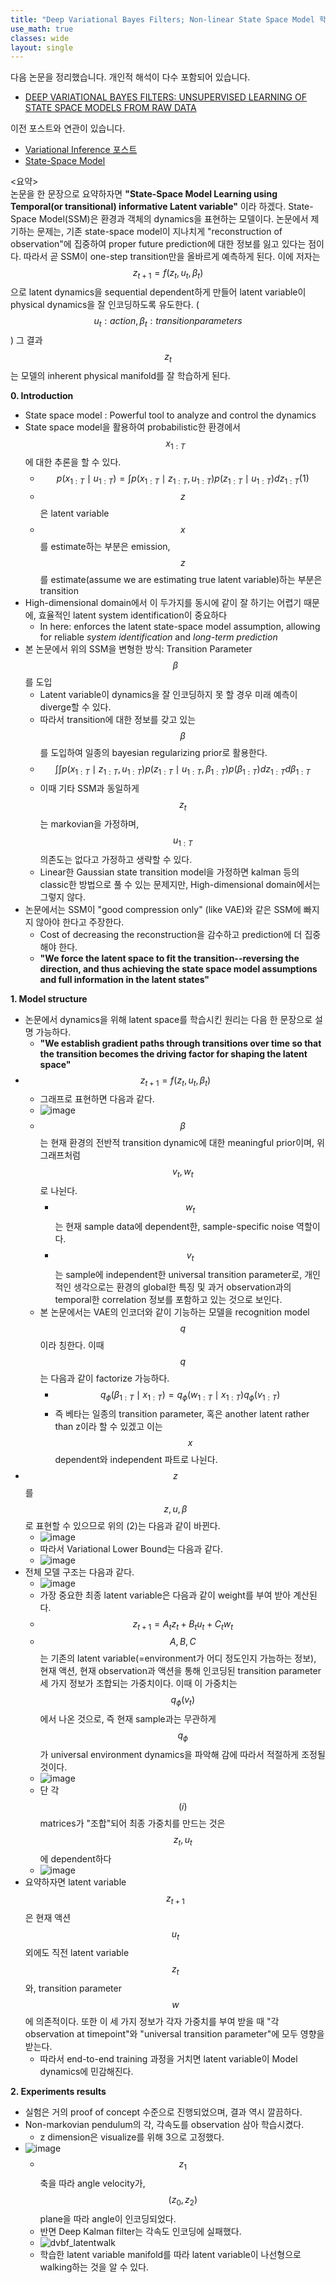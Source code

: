 ```yaml
---
title: "Deep Variational Bayes Filters; Non-linear State Space Model 학습"
use_math: true
classes: wide
layout: single
---
```

  
  
다음 논문을 정리했습니다. 개인적 해석이 다수 포함되어 있습니다. 
- [DEEP VARIATIONAL BAYES FILTERS: UNSUPERVISED LEARNING OF STATE SPACE MODELS FROM RAW DATA](https://arxiv.org/pdf/1605.06432.pdf)  
  
이전 포스트와 연관이 있습니다.  
- [Variational Inference 포스트](https://parkgeonyeong.github.io/Gaussian-Process%EC%99%80-Variational-Inference/)
- [State-Space Model](https://parkgeonyeong.github.io/Model-based-Planning-and-some-recent-works/)
  
  
<요약>  
논문을 한 문장으로 요약하자면 **"State-Space Model Learning using Temporal(or transitional) informative Latent variable"**
이라 하겠다. State-Space Model(SSM)은 환경과 객체의 dynamics을 표현하는 모델이다. 
논문에서 제기하는 문제는, 기존 state-space model이 지나치게 "reconstruction of observation"에 집중하여 proper future prediction에 대한 
정보를 잃고 있다는 점이다. 따라서 곧 SSM이 one-step transition만을 올바르게 예측하게 된다. 
이에 저자는 $$z_{t+1}=f(z_t, u_t, \beta_t)$$으로 latent dynamics을 sequential dependent하게 만들어 
latent variable이 physical dynamics을 잘 인코딩하도록 유도한다. ($$u_t: action, \beta_t: transition parameters$$)
그 결과 $$z_t$$는 모델의 inherent physical manifold를 잘 학습하게 된다.
  
  
**0. Introduction**  
- State space model : Powerful tool to analyze and control the dynamics
- State space model을 활용하여 probabilistic한 환경에서 $$x_{1:T}$$에 대한 추론을 할 수 있다.
  - $$p(x_{1:T} \mid u_{1:T}) = \int{p(x_{1:T} \mid z_{1:T}, u_{1:T})p(z_{1:T} \mid u_{1:T})dz_{1:T}}  (1)$$
  - $$z$$은 latent variable
  - $$x$$를 estimate하는 부분은 emission, $$z$$를 estimate(assume we are estimating true latent variable)하는 부분은 transition
- High-dimensional domain에서 이 두가지를 동시에 같이 잘 하기는 어렵기 때문에, 효율적인 latent system identification이 중요하다
  - In here: enforces the latent state-space model assumption, allowing for reliable *system identification* and *long-term prediction*
- 본 논문에서 위의 SSM을 변형한 방식: Transition Parameter $$\beta$$를 도입
  - Latent variable이 dynamics을 잘 인코딩하지 못 할 경우 미래 예측이 diverge할 수 있다.
  - 따라서 transition에 대한 정보를 갖고 있는 $$\beta$$를 도입하여 일종의 bayesian regularizing prior로 활용한다.
  - $$\int\int{p(x_{1:T} \mid z_{1:T}, u_{1:T})p(z_{1:T} \mid u_{1:T}, \beta_{1:T})p(\beta_{1:T})dz_{1:T}d\beta_{1:T}}$$
  - 이때 기타 SSM과 동일하게 $$z_t$$는 markovian을 가정하며, $$u_{1:T}$$ 의존도는 없다고 가정하고 생략할 수 있다.
  - Linear한 Gaussian state transition model을 가정하면 kalman 등의 classic한 방법으로 풀 수 있는 문제지만, 
  High-dimensional domain에서는 그렇지 않다.
- 논문에서는 SSM이 "good compression only" (like VAE)와 같은 SSM에 빠지지 않아야 한다고 주장한다. 
  - Cost of decreasing the reconstruction을 감수하고 prediction에 더 집중해야 한다. 
  - **"We force the latent space to fit the transition--reversing the direction, and thus achieving the state space model assumptions and full information in the latent states"**
  
  
**1. Model structure**   
- 논문에서 dynamics을 위해 latent space를 학습시킨 원리는 다음 한 문장으로 설명 가능하다.
  - **"We establish gradient paths through transitions over time so that the transition becomes the driving factor for shaping the latent space"**
- $$z_{t+1}=f(z_t, u_t, \beta_t)$$
  - 그래프로 표현하면 다음과 같다.
  - ![image](https://user-images.githubusercontent.com/46081019/58803385-54356c80-864a-11e9-8a9e-a46b3a41c9b2.png)  
  - $$\beta$$는 현재 환경의 전반적 transition dynamic에 대한 meaningful prior이며, 위 그래프처럼 $$v_t, w_t$$로 나뉜다. 
    - $$w_t$$는 현재 sample data에 dependent한, sample-specific noise 역할이다.
    - $$v_t$$는 sample에 independent한 universal transition parameter로, 개인적인 생각으로는 환경의 global한 특징 및 
    과거 observation과의 temporal한 correlation 정보를 포함하고 있는 것으로 보인다. 
  - 본 논문에서는 VAE의 인코더와 같이 기능하는 모델을 recognition model $$q$$이라 칭한다. 이때 $$q$$는 다음과 같이 factorize 가능하다.
    - $$q_\phi(\beta_{1:T} \mid x_{1:T})=q_\phi(w_{1:T} \mid x_{1:T})q_\phi(v_{1:T})$$
    - 즉 베타는 일종의 transition parameter, 혹은 another latent rather than z이라 할 수 있겠고 이는 $$x$$ dependent와 independent 파트로 나뉜다.
- $$z$$를 $$z, u, \beta$$로 표현할 수 있으므로 위의 (2)는 다음과 같이 바뀐다.
  - ![image](https://user-images.githubusercontent.com/46081019/58804562-19810380-864d-11e9-8391-76ff051c1a1c.png)  
  - 따라서 Variational Lower Bound는 다음과 같다.
  - ![image](https://user-images.githubusercontent.com/46081019/58804183-336e1680-864c-11e9-9676-109adf18fa50.png)   
- 전체 모델 구조는 다음과 같다.
  - ![image](https://user-images.githubusercontent.com/46081019/58804100-f99d1000-864b-11e9-8420-f2cf8262f864.png)    
  - 가장 중요한 최종 latent variable은 다음과 같이 weight를 부여 받아 계산된다. 
  - $$z_{t+1}=A_{t}z_{t}+B_{t}u_{t}+C_{t}w_{t}$$
  - $$A, B, C$$는 기존의 latent variable(=environment가 어디 정도인지 가늠하는 정보), 현재 액션, 현재 observation과 액션을 통해 인코딩된 transition parameter 세 가지 정보가 조합되는 가중치이다. 이때 이 가중치는 $$q_\phi(v_t)$$에서 나온 것으로, 즉 현재 sample과는 무관하게 
  $$q_\phi$$가 universal environment dynamics을 파악해 감에 따라서 적절하게 조정될 것이다. 
  - ![image](https://user-images.githubusercontent.com/46081019/58804947-fefb5a00-864d-11e9-8251-f37c60a4a54c.png)  
  - 단 각 $$(i)$$ matrices가 "조합"되어 최종 가중치를 만드는 것은 $$z_t, u_t$$에 dependent하다
  - ![image](https://user-images.githubusercontent.com/46081019/58805017-2a7e4480-864e-11e9-8317-bc19d46bc1be.png)  
- 요약하자면 latent variable $$z_{t+1}$$은 현재 액션 $$u_t$$ 외에도 직전 latent variable $$z_t$$와, 
transition parameter $$w$$에 의존적이다. 
또한 이 세 가지 정보가 각자 가중치를 부여 받을 때 "각 observation at timepoint"와 "universal transition parameter"에 모두 영향을 받는다.
  - 따라서 end-to-end training 과정을 거치면 latent variable이 Model dynamics에 민감해진다.
  
  
**2. Experiments results**  
- 실험은 거의 proof of concept 수준으로 진행되었으며, 결과 역시 깔끔하다.
- Non-markovian pendulum의 각, 각속도를 observation 삼아 학습시켰다.
  - z dimension은 visualize를 위해 3으로 고정했다. 
- ![image](https://user-images.githubusercontent.com/46081019/58805891-ee4be380-864f-11e9-9ab0-7732e7149fcf.png)  
  - $$z_1$$ 축을 따라 angle velocity가, $$(z_0, z_2)$$ plane을 따라 angle이 인코딩되었다. 
  - 반면 Deep Kalman filter는 각속도 인코딩에 실패했다.
  - ![dvbf_latentwalk](https://user-images.githubusercontent.com/46081019/58805986-28b58080-8650-11e9-8fdc-f5c2f7bb3421.gif)  
  - 학습한 latent variable manifold를 따라 latent variable이 나선형으로 walking하는 것을 알 수 있다.
